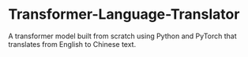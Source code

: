 # Transformer-Language-Translator
A transformer model built from scratch using Python and PyTorch that translates from English to Chinese text.
